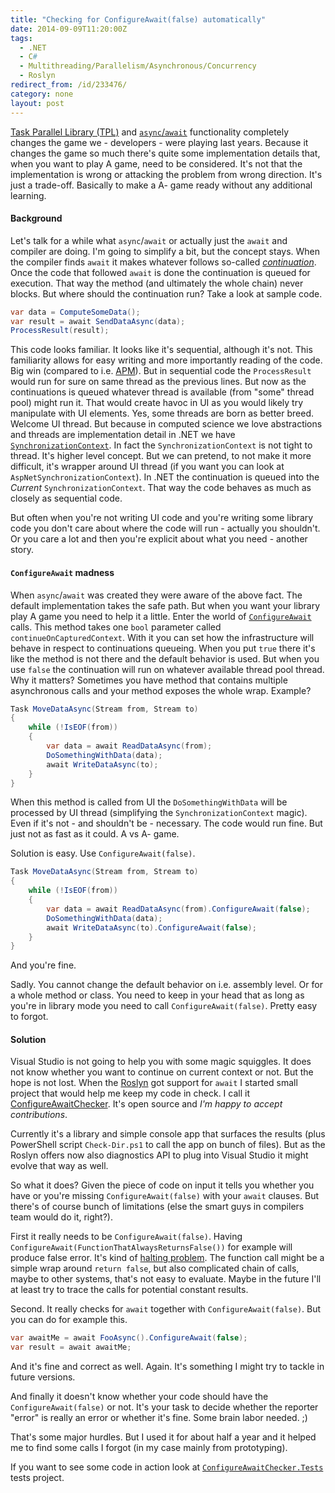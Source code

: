 ```yaml
---
title: "Checking for ConfigureAwait(false) automatically"
date: 2014-09-09T11:20:00Z
tags:
  - .NET
  - C#
  - Multithreading/Parallelism/Asynchronous/Concurrency
  - Roslyn
redirect_from: /id/233476/
category: none
layout: post
---
```

[Task Parallel Library (TPL)][1] and [`async`/`await`][2] functionality completely changes the game we - developers - were playing last years. Because it changes the game so much there's quite some implementation details that, when you want to play A game, need to be considered. It's not that the implementation is wrong or attacking the problem from wrong direction. It's just a trade-off. Basically to make a A- game ready without any additional learning.    

<!-- excerpt -->

#### Background

Let's talk for a while what `async`/`await` or actually just the `await` and compiler are doing. I'm going to simplify a bit, but the concept stays. When the compiler finds `await` it makes whatever follows so-called [_continuation_][3]. Once the code that followed `await` is done the continuation is queued for execution. That way the method (and ultimately the whole chain) never blocks. But where should the continuation run? Take a look at sample code. 

```csharp
var data = ComputeSomeData();
var result = await SendDataAsync(data);
ProcessResult(result);
```  

This code looks familiar. It looks like it's sequential, although it's not. This familiarity allows for easy writing and more importantly reading of the code. Big win (compared to i.e. [APM][4]). But in sequential code the `ProcessResult` would run for sure on same thread as the previous lines. But now as the continuations is queued whatever thread is available (from "some" thread pool) might run it. That would create havoc in UI as you would likely try manipulate with UI elements. Yes, some threads are born as better breed. Welcome UI thread. But because in computed science we love abstractions and threads are implementation detail in .NET we have [`SynchronizationContext`][5]. In fact the `SynchronizationContext` is not tight to thread. It's higher level concept. But we can pretend, to not make it more difficult, it's wrapper around UI thread (if you want you can look at `AspNetSynchronizationContext`). In .NET the continuation is queued into the _Current_ `SynchronizationContext`. That way the code behaves as much as closely as sequential code.

But often when you're not writing UI code and you're writing some library code you don't care about where the code will run - actually you shouldn't. Or you care a lot and then you're explicit about what you need - another story.     

#### `ConfigureAwait` madness

When `async`/`await` was created they were aware of the above fact. The default implementation takes the safe path. But when you want your library play A game you need to help it a little. Enter the world of [`ConfigureAwait`][6] calls. This method takes one `bool` parameter called `continueOnCapturedContext`. With it you can set how the infrastructure will behave in respect to continuations queueing. When you put `true` there it's like the method is not there and the default behavior is used. But when you use `false` the continuation will run on whatever available thread pool thread. Why it matters? Sometimes you have method that contains multiple asynchronous calls and your method exposes the whole wrap. Example?

```csharp
Task MoveDataAsync(Stream from, Stream to)
{
	while (!IsEOF(from))
	{
		var data = await ReadDataAsync(from);
		DoSomethingWithData(data);
		await WriteDataAsync(to);
	}
}
```

When this method is called from UI the `DoSomethingWithData` will be processed by UI thread (simplifying the `SynchronizationContext` magic). Even if it's not - and shouldn't be - necessary. The code would run fine. But just not as fast as it could. A vs A- game.

Solution is easy. Use `ConfigureAwait(false)`.

```csharp
Task MoveDataAsync(Stream from, Stream to)
{
	while (!IsEOF(from))
	{
		var data = await ReadDataAsync(from).ConfigureAwait(false);
		DoSomethingWithData(data);
		await WriteDataAsync(to).ConfigureAwait(false);
	}
}
``` 

And you're fine. 

Sadly. You cannot change the default behavior on i.e. assembly level. Or for a whole method or class. You need to keep in your head that as long as you're in library mode you need to call `ConfigureAwait(false)`. Pretty easy to forgot.

#### Solution

Visual Studio is not going to help you with some magic squiggles. It does not know whether you want to continue on current context or not. But the hope is not lost. When the [Roslyn][7] got support for `await` I started small project that would help me keep my code in check. I call it [ConfigureAwaitChecker][8]. It's open source and _I'm happy to accept contributions_.

Currently it's a library and simple console app that surfaces the results (plus PowerShell script `Check-Dir.ps1` to call the app on bunch of files). But as the Roslyn offers now also diagnostics API to plug into Visual Studio it might evolve that way as well.

So what it does? Given the piece of code on input it tells you whether you have or you're missing `ConfigureAwait(false)` with your `await` clauses. But there's of course bunch of limitations (else the smart guys in compilers team would do it, right?). 

First it really needs to be `ConfigureAwait(false)`. Having `ConfigureAwait(FunctionThatAlwaysReturnsFalse())` for example will produce false error. It's kind of [halting problem][9]. The function call might be a simple wrap around `return false`, but also complicated chain of calls, maybe to other systems, that's not easy to evaluate. Maybe in the future I'll at least try to trace the calls for potential constant results.

Second. It really checks for `await` together with `ConfigureAwait(false)`. But you can do for example this.

```csharp
var awaitMe = await FooAsync().ConfigureAwait(false);
var result = await awaitMe;
```

And it's fine and correct as well. Again. It's something I might try to tackle in future versions.

And finally it doesn't know whether your code should have the `ConfigureAwait(false)` or not. It's your task to decide whether the reporter "error" is really an error or whether it's fine. Some brain labor needed. ;)  

That's some major hurdles. But I used it for about half a year and it helped me to find some calls I forgot (in my case mainly from prototyping).

If you want to see some code in action look at [`ConfigureAwaitChecker.Tests`][10] tests project.

[1]: http://msdn.microsoft.com/en-us/library/dd460717(v=vs.110).aspx
[2]: http://msdn.microsoft.com/en-us/library/hh156528.aspx
[3]: http://en.wikipedia.org/wiki/Continuation
[4]: http://msdn.microsoft.com/en-us/library/ms228963(v=vs.110).aspx
[5]: http://msdn.microsoft.com/en-us/library/system.threading.synchronizationcontext(v=vs.110).aspx
[6]: http://msdn.microsoft.com/en-us/library/system.threading.tasks.task.configureawait(v=vs.110).aspx
[7]: http://msdn.microsoft.com/en-us/vstudio/roslyn.aspx
[8]: http://github.com/cincuranet/ConfigureAwaitChecker
[9]: http://en.wikipedia.org/wiki/Halting_problem   
[10]: http://github.com/cincuranet/ConfigureAwaitChecker/tree/master/ConfigureAwaitChecker.Tests
